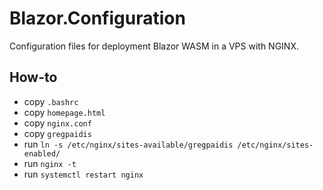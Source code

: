 # Blazor.Configuration

Configuration files for deployment Blazor WASM in a VPS with NGINX.

## How-to

- copy `.bashrc`
- copy `homepage.html`
- copy `nginx.conf`
- copy `gregpaidis`
- run `ln -s /etc/nginx/sites-available/gregpaidis /etc/nginx/sites-enabled/`
- run `nginx -t`
- run `systemctl restart nginx`
